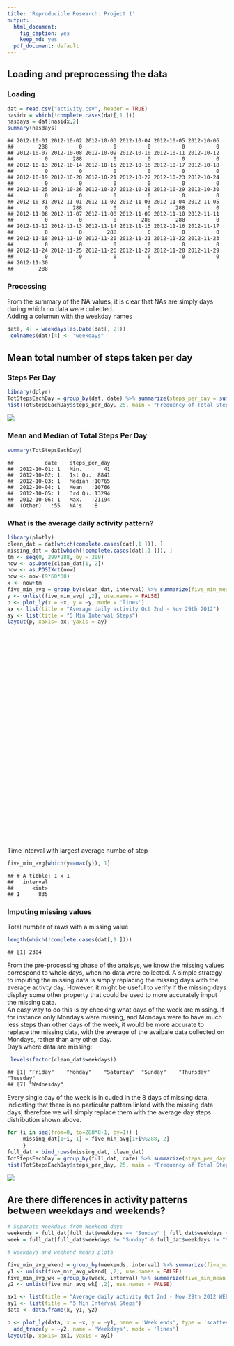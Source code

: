 ```yaml
---
title: 'Reproducible Research: Project 1'
output:
  html_document:
    fig_caption: yes
    keep_md: yes
  pdf_document: default
---
```




## Loading and preprocessing the data
### Loading

```r
dat = read.csv("activity.csv", header = TRUE)
nasidx = which(!complete.cases(dat[,1 ]))
nasdays = dat[nasidx,2]
summary(nasdays)
```

```
## 2012-10-01 2012-10-02 2012-10-03 2012-10-04 2012-10-05 2012-10-06 
##        288          0          0          0          0          0 
## 2012-10-07 2012-10-08 2012-10-09 2012-10-10 2012-10-11 2012-10-12 
##          0        288          0          0          0          0 
## 2012-10-13 2012-10-14 2012-10-15 2012-10-16 2012-10-17 2012-10-18 
##          0          0          0          0          0          0 
## 2012-10-19 2012-10-20 2012-10-21 2012-10-22 2012-10-23 2012-10-24 
##          0          0          0          0          0          0 
## 2012-10-25 2012-10-26 2012-10-27 2012-10-28 2012-10-29 2012-10-30 
##          0          0          0          0          0          0 
## 2012-10-31 2012-11-01 2012-11-02 2012-11-03 2012-11-04 2012-11-05 
##          0        288          0          0        288          0 
## 2012-11-06 2012-11-07 2012-11-08 2012-11-09 2012-11-10 2012-11-11 
##          0          0          0        288        288          0 
## 2012-11-12 2012-11-13 2012-11-14 2012-11-15 2012-11-16 2012-11-17 
##          0          0        288          0          0          0 
## 2012-11-18 2012-11-19 2012-11-20 2012-11-21 2012-11-22 2012-11-23 
##          0          0          0          0          0          0 
## 2012-11-24 2012-11-25 2012-11-26 2012-11-27 2012-11-28 2012-11-29 
##          0          0          0          0          0          0 
## 2012-11-30 
##        288
```
### Processing
From the summary of the NA values, it is clear that NAs are simply days during which no data were collected.  
Adding a columun with the weekday names

```r
dat[, 4] = weekdays(as.Date(dat[, 2]))
 colnames(dat)[4] <- "weekdays"
```
## Mean total number of steps taken per day
### Steps Per Day

```r
library(dplyr)
TotStepsEachDay = group_by(dat, date) %>% summarize(steps_per_day = sum(steps))
hist(TotStepsEachDay$steps_per_day, 25, main = "Frequency of Total Steps per Day, Bin Size 1000 steps", xlab = "Total Steps Per Day")
```

![](PA1_template_files/figure-html/unnamed-chunk-4-1.png)<!-- -->
  
### Mean and Median of Total Steps Per Day

```r
summary(TotStepsEachDay)
```

```
##          date    steps_per_day  
##  2012-10-01: 1   Min.   :   41  
##  2012-10-02: 1   1st Qu.: 8841  
##  2012-10-03: 1   Median :10765  
##  2012-10-04: 1   Mean   :10766  
##  2012-10-05: 1   3rd Qu.:13294  
##  2012-10-06: 1   Max.   :21194  
##  (Other)   :55   NA's   :8
```

### What is the average daily activity pattern?

```r
library(plotly)
clean_dat = dat[which(complete.cases(dat[,1 ])), ]
missing_dat = dat[which(!complete.cases(dat[,1 ])), ]
tm <- seq(0, 299*288, by = 300)
now <- as.Date(clean_dat[1, 2])
now <- as.POSIXct(now)
now <- now-(9*60*60)
x <- now+tm
five_min_avg = group_by(clean_dat, interval) %>% summarize(five_min_mean = mean(steps))
y <- unlist(five_min_avg[ ,2], use.names = FALSE)
p <- plot_ly(x = ~x, y = ~y, mode = 'lines')
ax <- list(title = "Average daily activity Oct 2nd - Nov 29th 2012")
ay <- list(title = "5 Min Interval Steps")
layout(p, xaxis= ax, yaxis = ay)
```

<!--html_preserve--><div id="6cba3d590f39" style="width:672px;height:480px;" class="plotly html-widget"></div>
<script type="application/json" data-for="6cba3d590f39">{"x":{"visdat":{"6cba3330d4ae":["function () ","plotlyVisDat"]},"cur_data":"6cba3330d4ae","attrs":{"6cba3330d4ae":{"x":{},"y":{},"mode":"lines","alpha":1,"sizes":[10,100]}},"layout":{"margin":{"b":40,"l":60,"t":25,"r":10},"xaxis":{"domain":[0,1],"title":"Average daily activity Oct 2nd - Nov 29th 2012"},"yaxis":{"domain":[0,1],"title":"5 Min Interval Steps"},"hovermode":"closest","showlegend":false},"source":"A","config":{"modeBarButtonsToAdd":[{"name":"Collaborate","icon":{"width":1000,"ascent":500,"descent":-50,"path":"M487 375c7-10 9-23 5-36l-79-259c-3-12-11-23-22-31-11-8-22-12-35-12l-263 0c-15 0-29 5-43 15-13 10-23 23-28 37-5 13-5 25-1 37 0 0 0 3 1 7 1 5 1 8 1 11 0 2 0 4-1 6 0 3-1 5-1 6 1 2 2 4 3 6 1 2 2 4 4 6 2 3 4 5 5 7 5 7 9 16 13 26 4 10 7 19 9 26 0 2 0 5 0 9-1 4-1 6 0 8 0 2 2 5 4 8 3 3 5 5 5 7 4 6 8 15 12 26 4 11 7 19 7 26 1 1 0 4 0 9-1 4-1 7 0 8 1 2 3 5 6 8 4 4 6 6 6 7 4 5 8 13 13 24 4 11 7 20 7 28 1 1 0 4 0 7-1 3-1 6-1 7 0 2 1 4 3 6 1 1 3 4 5 6 2 3 3 5 5 6 1 2 3 5 4 9 2 3 3 7 5 10 1 3 2 6 4 10 2 4 4 7 6 9 2 3 4 5 7 7 3 2 7 3 11 3 3 0 8 0 13-1l0-1c7 2 12 2 14 2l218 0c14 0 25-5 32-16 8-10 10-23 6-37l-79-259c-7-22-13-37-20-43-7-7-19-10-37-10l-248 0c-5 0-9-2-11-5-2-3-2-7 0-12 4-13 18-20 41-20l264 0c5 0 10 2 16 5 5 3 8 6 10 11l85 282c2 5 2 10 2 17 7-3 13-7 17-13z m-304 0c-1-3-1-5 0-7 1-1 3-2 6-2l174 0c2 0 4 1 7 2 2 2 4 4 5 7l6 18c0 3 0 5-1 7-1 1-3 2-6 2l-173 0c-3 0-5-1-8-2-2-2-4-4-4-7z m-24-73c-1-3-1-5 0-7 2-2 3-2 6-2l174 0c2 0 5 0 7 2 3 2 4 4 5 7l6 18c1 2 0 5-1 6-1 2-3 3-5 3l-174 0c-3 0-5-1-7-3-3-1-4-4-5-6z"},"click":"function(gd) { \n        // is this being viewed in RStudio?\n        if (location.search == '?viewer_pane=1') {\n          alert('To learn about plotly for collaboration, visit:\\n https://cpsievert.github.io/plotly_book/plot-ly-for-collaboration.html');\n        } else {\n          window.open('https://cpsievert.github.io/plotly_book/plot-ly-for-collaboration.html', '_blank');\n        }\n      }"}],"cloud":false},"data":[{"x":["2012-10-02 00:00:00","2012-10-02 00:05:00","2012-10-02 00:10:00","2012-10-02 00:15:00","2012-10-02 00:20:00","2012-10-02 00:25:00","2012-10-02 00:30:00","2012-10-02 00:35:00","2012-10-02 00:40:00","2012-10-02 00:45:00","2012-10-02 00:50:00","2012-10-02 00:55:00","2012-10-02 01:00:00","2012-10-02 01:05:00","2012-10-02 01:10:00","2012-10-02 01:15:00","2012-10-02 01:20:00","2012-10-02 01:25:00","2012-10-02 01:30:00","2012-10-02 01:35:00","2012-10-02 01:40:00","2012-10-02 01:45:00","2012-10-02 01:50:00","2012-10-02 01:55:00","2012-10-02 02:00:00","2012-10-02 02:05:00","2012-10-02 02:10:00","2012-10-02 02:15:00","2012-10-02 02:20:00","2012-10-02 02:25:00","2012-10-02 02:30:00","2012-10-02 02:35:00","2012-10-02 02:40:00","2012-10-02 02:45:00","2012-10-02 02:50:00","2012-10-02 02:55:00","2012-10-02 03:00:00","2012-10-02 03:05:00","2012-10-02 03:10:00","2012-10-02 03:15:00","2012-10-02 03:20:00","2012-10-02 03:25:00","2012-10-02 03:30:00","2012-10-02 03:35:00","2012-10-02 03:40:00","2012-10-02 03:45:00","2012-10-02 03:50:00","2012-10-02 03:55:00","2012-10-02 04:00:00","2012-10-02 04:05:00","2012-10-02 04:10:00","2012-10-02 04:15:00","2012-10-02 04:20:00","2012-10-02 04:25:00","2012-10-02 04:30:00","2012-10-02 04:35:00","2012-10-02 04:40:00","2012-10-02 04:45:00","2012-10-02 04:50:00","2012-10-02 04:55:00","2012-10-02 05:00:00","2012-10-02 05:05:00","2012-10-02 05:10:00","2012-10-02 05:15:00","2012-10-02 05:20:00","2012-10-02 05:25:00","2012-10-02 05:30:00","2012-10-02 05:35:00","2012-10-02 05:40:00","2012-10-02 05:45:00","2012-10-02 05:50:00","2012-10-02 05:55:00","2012-10-02 06:00:00","2012-10-02 06:05:00","2012-10-02 06:10:00","2012-10-02 06:15:00","2012-10-02 06:20:00","2012-10-02 06:25:00","2012-10-02 06:30:00","2012-10-02 06:35:00","2012-10-02 06:40:00","2012-10-02 06:45:00","2012-10-02 06:50:00","2012-10-02 06:55:00","2012-10-02 07:00:00","2012-10-02 07:05:00","2012-10-02 07:10:00","2012-10-02 07:15:00","2012-10-02 07:20:00","2012-10-02 07:25:00","2012-10-02 07:30:00","2012-10-02 07:35:00","2012-10-02 07:40:00","2012-10-02 07:45:00","2012-10-02 07:50:00","2012-10-02 07:55:00","2012-10-02 08:00:00","2012-10-02 08:05:00","2012-10-02 08:10:00","2012-10-02 08:15:00","2012-10-02 08:20:00","2012-10-02 08:25:00","2012-10-02 08:30:00","2012-10-02 08:35:00","2012-10-02 08:40:00","2012-10-02 08:45:00","2012-10-02 08:50:00","2012-10-02 08:55:00","2012-10-02 09:00:00","2012-10-02 09:05:00","2012-10-02 09:10:00","2012-10-02 09:15:00","2012-10-02 09:20:00","2012-10-02 09:25:00","2012-10-02 09:30:00","2012-10-02 09:35:00","2012-10-02 09:40:00","2012-10-02 09:45:00","2012-10-02 09:50:00","2012-10-02 09:55:00","2012-10-02 10:00:00","2012-10-02 10:05:00","2012-10-02 10:10:00","2012-10-02 10:15:00","2012-10-02 10:20:00","2012-10-02 10:25:00","2012-10-02 10:30:00","2012-10-02 10:35:00","2012-10-02 10:40:00","2012-10-02 10:45:00","2012-10-02 10:50:00","2012-10-02 10:55:00","2012-10-02 11:00:00","2012-10-02 11:05:00","2012-10-02 11:10:00","2012-10-02 11:15:00","2012-10-02 11:20:00","2012-10-02 11:25:00","2012-10-02 11:30:00","2012-10-02 11:35:00","2012-10-02 11:40:00","2012-10-02 11:45:00","2012-10-02 11:50:00","2012-10-02 11:55:00","2012-10-02 12:00:00","2012-10-02 12:05:00","2012-10-02 12:10:00","2012-10-02 12:15:00","2012-10-02 12:20:00","2012-10-02 12:25:00","2012-10-02 12:30:00","2012-10-02 12:35:00","2012-10-02 12:40:00","2012-10-02 12:45:00","2012-10-02 12:50:00","2012-10-02 12:55:00","2012-10-02 13:00:00","2012-10-02 13:05:00","2012-10-02 13:10:00","2012-10-02 13:15:00","2012-10-02 13:20:00","2012-10-02 13:25:00","2012-10-02 13:30:00","2012-10-02 13:35:00","2012-10-02 13:40:00","2012-10-02 13:45:00","2012-10-02 13:50:00","2012-10-02 13:55:00","2012-10-02 14:00:00","2012-10-02 14:05:00","2012-10-02 14:10:00","2012-10-02 14:15:00","2012-10-02 14:20:00","2012-10-02 14:25:00","2012-10-02 14:30:00","2012-10-02 14:35:00","2012-10-02 14:40:00","2012-10-02 14:45:00","2012-10-02 14:50:00","2012-10-02 14:55:00","2012-10-02 15:00:00","2012-10-02 15:05:00","2012-10-02 15:10:00","2012-10-02 15:15:00","2012-10-02 15:20:00","2012-10-02 15:25:00","2012-10-02 15:30:00","2012-10-02 15:35:00","2012-10-02 15:40:00","2012-10-02 15:45:00","2012-10-02 15:50:00","2012-10-02 15:55:00","2012-10-02 16:00:00","2012-10-02 16:05:00","2012-10-02 16:10:00","2012-10-02 16:15:00","2012-10-02 16:20:00","2012-10-02 16:25:00","2012-10-02 16:30:00","2012-10-02 16:35:00","2012-10-02 16:40:00","2012-10-02 16:45:00","2012-10-02 16:50:00","2012-10-02 16:55:00","2012-10-02 17:00:00","2012-10-02 17:05:00","2012-10-02 17:10:00","2012-10-02 17:15:00","2012-10-02 17:20:00","2012-10-02 17:25:00","2012-10-02 17:30:00","2012-10-02 17:35:00","2012-10-02 17:40:00","2012-10-02 17:45:00","2012-10-02 17:50:00","2012-10-02 17:55:00","2012-10-02 18:00:00","2012-10-02 18:05:00","2012-10-02 18:10:00","2012-10-02 18:15:00","2012-10-02 18:20:00","2012-10-02 18:25:00","2012-10-02 18:30:00","2012-10-02 18:35:00","2012-10-02 18:40:00","2012-10-02 18:45:00","2012-10-02 18:50:00","2012-10-02 18:55:00","2012-10-02 19:00:00","2012-10-02 19:05:00","2012-10-02 19:10:00","2012-10-02 19:15:00","2012-10-02 19:20:00","2012-10-02 19:25:00","2012-10-02 19:30:00","2012-10-02 19:35:00","2012-10-02 19:40:00","2012-10-02 19:45:00","2012-10-02 19:50:00","2012-10-02 19:55:00","2012-10-02 20:00:00","2012-10-02 20:05:00","2012-10-02 20:10:00","2012-10-02 20:15:00","2012-10-02 20:20:00","2012-10-02 20:25:00","2012-10-02 20:30:00","2012-10-02 20:35:00","2012-10-02 20:40:00","2012-10-02 20:45:00","2012-10-02 20:50:00","2012-10-02 20:55:00","2012-10-02 21:00:00","2012-10-02 21:05:00","2012-10-02 21:10:00","2012-10-02 21:15:00","2012-10-02 21:20:00","2012-10-02 21:25:00","2012-10-02 21:30:00","2012-10-02 21:35:00","2012-10-02 21:40:00","2012-10-02 21:45:00","2012-10-02 21:50:00","2012-10-02 21:55:00","2012-10-02 22:00:00","2012-10-02 22:05:00","2012-10-02 22:10:00","2012-10-02 22:15:00","2012-10-02 22:20:00","2012-10-02 22:25:00","2012-10-02 22:30:00","2012-10-02 22:35:00","2012-10-02 22:40:00","2012-10-02 22:45:00","2012-10-02 22:50:00","2012-10-02 22:55:00","2012-10-02 23:00:00","2012-10-02 23:05:00","2012-10-02 23:10:00","2012-10-02 23:15:00","2012-10-02 23:20:00","2012-10-02 23:25:00","2012-10-02 23:30:00","2012-10-02 23:35:00","2012-10-02 23:40:00","2012-10-02 23:45:00","2012-10-02 23:50:00","2012-10-02 23:55:00"],"y":[1.71698113207547,0.339622641509434,0.132075471698113,0.150943396226415,0.0754716981132075,2.09433962264151,0.528301886792453,0.867924528301887,0,1.47169811320755,0.30188679245283,0.132075471698113,0.320754716981132,0.679245283018868,0.150943396226415,0.339622641509434,0,1.11320754716981,1.83018867924528,0.169811320754717,0.169811320754717,0.377358490566038,0.264150943396226,0,0,0,1.13207547169811,0,0,0.132075471698113,0,0.226415094339623,0,0,1.54716981132075,0.943396226415094,0,0,0,0,0.207547169811321,0.622641509433962,1.62264150943396,0.584905660377358,0.490566037735849,0.0754716981132075,0,0,1.18867924528302,0.943396226415094,2.56603773584906,0,0.339622641509434,0.358490566037736,4.11320754716981,0.660377358490566,3.49056603773585,0.830188679245283,3.11320754716981,1.11320754716981,0,1.56603773584906,3,2.24528301886792,3.32075471698113,2.9622641509434,2.09433962264151,6.05660377358491,16.0188679245283,18.3396226415094,39.4528301886792,44.4905660377358,31.4905660377358,49.2641509433962,53.7735849056604,63.4528301886792,49.9622641509434,47.0754716981132,52.1509433962264,39.3396226415094,44.0188679245283,44.1698113207547,37.3584905660377,49.0377358490566,43.811320754717,44.377358490566,50.5094339622642,54.5094339622642,49.9245283018868,50.9811320754717,55.6792452830189,44.3207547169811,52.2641509433962,69.5471698113208,57.8490566037736,56.1509433962264,73.377358490566,68.2075471698113,129.433962264151,157.528301886792,171.150943396226,155.396226415094,177.301886792453,206.169811320755,195.924528301887,179.566037735849,183.396226415094,167.018867924528,143.452830188679,124.037735849057,109.11320754717,108.11320754717,103.716981132075,95.9622641509434,66.2075471698113,45.2264150943396,24.7924528301887,38.7547169811321,34.9811320754717,21.0566037735849,40.5660377358491,26.9811320754717,42.4150943396226,52.6603773584906,38.9245283018868,50.7924528301887,44.2830188679245,37.4150943396226,34.6981132075472,28.3396226415094,25.0943396226415,31.9433962264151,31.3584905660377,29.6792452830189,21.3207547169811,25.5471698113208,28.377358490566,26.4716981132075,33.4339622641509,49.9811320754717,42.0377358490566,44.6037735849057,46.0377358490566,59.188679245283,63.8679245283019,87.6981132075472,94.8490566037736,92.7735849056604,63.3962264150943,50.1698113207547,54.4716981132075,32.4150943396226,26.5283018867925,37.7358490566038,45.0566037735849,67.2830188679245,42.3396226415094,39.8867924528302,43.2641509433962,40.9811320754717,46.2452830188679,56.4339622641509,42.7547169811321,25.1320754716981,39.9622641509434,53.5471698113208,47.3207547169811,60.811320754717,55.7547169811321,51.9622641509434,43.5849056603774,48.6981132075472,35.4716981132075,37.5471698113208,41.8490566037736,27.5094339622642,17.1132075471698,26.0754716981132,43.622641509434,43.7735849056604,30.0188679245283,36.0754716981132,35.4905660377358,38.8490566037736,45.9622641509434,47.7547169811321,48.1320754716981,65.3207547169811,82.9056603773585,98.6603773584906,102.11320754717,83.9622641509434,62.1320754716981,64.1320754716981,74.5471698113208,63.1698113207547,56.9056603773585,59.7735849056604,43.8679245283019,38.5660377358491,44.6603773584906,45.4528301886792,46.2075471698113,43.6792452830189,46.622641509434,56.3018867924528,50.7169811320755,61.2264150943396,72.7169811320755,78.9433962264151,68.9433962264151,59.6603773584906,75.0943396226415,56.5094339622642,34.7735849056604,37.4528301886792,40.6792452830189,58.0188679245283,74.6981132075472,85.3207547169811,59.2641509433962,67.7735849056604,77.6981132075472,74.2452830188679,85.3396226415094,99.4528301886792,86.5849056603774,85.6037735849057,84.8679245283019,77.8301886792453,58.0377358490566,53.3584905660377,36.3207547169811,20.7169811320755,27.3962264150943,40.0188679245283,30.2075471698113,25.5471698113208,45.6603773584906,33.5283018867925,19.622641509434,19.0188679245283,19.3396226415094,33.3396226415094,26.811320754717,21.1698113207547,27.3018867924528,21.3396226415094,19.5471698113208,21.3207547169811,32.3018867924528,20.1509433962264,15.9433962264151,17.2264150943396,23.4528301886792,19.2452830188679,12.4528301886792,8.0188679245283,14.6603773584906,16.3018867924528,8.67924528301887,7.79245283018868,8.13207547169811,2.62264150943396,1.45283018867925,3.67924528301887,4.81132075471698,8.50943396226415,7.07547169811321,8.69811320754717,9.75471698113208,2.20754716981132,0.320754716981132,0.113207547169811,1.60377358490566,4.60377358490566,3.30188679245283,2.84905660377358,0,0.830188679245283,0.962264150943396,1.58490566037736,2.60377358490566,4.69811320754717,3.30188679245283,0.641509433962264,0.226415094339623,1.07547169811321],"mode":"lines","type":"scatter","line":{"fillcolor":"rgba(31,119,180,1)","color":"rgba(31,119,180,1)"},"xaxis":"x","yaxis":"y","frame":null}],"highlight":{"on":"plotly_click","persistent":false,"dynamic":false,"selectize":false,"opacityDim":0.2,"selected":{"opacity":1}},"base_url":"https://plot.ly"},"evals":["config.modeBarButtonsToAdd.0.click"],"jsHooks":{"render":[{"code":"function(el, x) { var ctConfig = crosstalk.var('plotlyCrosstalkOpts').set({\"on\":\"plotly_click\",\"persistent\":false,\"dynamic\":false,\"selectize\":false,\"opacityDim\":0.2,\"selected\":{\"opacity\":1}}); }","data":null}]}}</script><!--/html_preserve-->

Time interval  with largest average numbe of step

```r
five_min_avg[which(y==max(y)), 1]
```

```
## # A tibble: 1 x 1
##   interval
##      <int>
## 1      835
```
### Imputing missing values
Total number of raws with a missing value

```r
length(which(!complete.cases(dat[,1 ])))
```

```
## [1] 2304
```
From the pre-processing phase of the analsys, we know the missing values correspond to whole days, when no data were collected.
A simple strategy to imputing the missing data is simply replacing the missing days with the average activty day. 
However, it might be useful to verify if the missing days display some other property that could be used to more accurately imput the missing data.   
An easy way to do this is by checking what days of the week are missing. If for instance only Mondays were missing, and Mondays were to have much less steps than other days of the week, it would be more accurate to replace the missing data, with the average of the avaibale data collected on Mondays, rather than any other day.  
Days where data are missing:

```r
 levels(factor(clean_dat$weekdays))
```

```
## [1] "Friday"    "Monday"    "Saturday"  "Sunday"    "Thursday"  "Tuesday"  
## [7] "Wednesday"
```

Every single day of the week is inlcuded in the 8 days of missing data, indicating that there is no particular pattern linked with the missing data days, therefore we will simply replace them with the average day steps distribution shown above. 

```r
for (i in seq(from=0, to=288*8-1, by=1)) {
     missing_dat[1+i, 1] = five_min_avg[1+i%%288, 2]
     }
full_dat = bind_rows(missing_dat, clean_dat)
TotStepsEachDay = group_by(full_dat, date) %>% summarize(steps_per_day = sum(steps))
hist(TotStepsEachDay$steps_per_day, 25, main = "Frequency of Total Steps per Day, Bin Size 1000 steps - NA compensated", xlab = "Total Steps Per Day")
```

![](PA1_template_files/figure-html/unnamed-chunk-10-1.png)<!-- -->

## Are there differences in activity patterns between weekdays and weekends?

```r
# Separate Weekdays from Weekend days
weekends = full_dat[full_dat$weekdays == "Sunday" | full_dat$weekdays == "Saturday" , ]
week = full_dat[full_dat$weekdays != "Sunday" & full_dat$weekdays != "Saturday" , ]

# weekdays and weekend means plots

five_min_avg_wkend = group_by(weekends, interval) %>% summarize(five_min_mean = mean(steps))
y1 <- unlist(five_min_avg_wkend[ ,2], use.names = FALSE)
five_min_avg_wk = group_by(week, interval) %>% summarize(five_min_mean = mean(steps))
y2 <- unlist(five_min_avg_wk[ ,2], use.names = FALSE)

ax1 <- list(title = "Average daily activity Oct 2nd - Nov 29th 2012 WEEKENDS vs WEEKDAYS")
ay1 <- list(title = "5 Min Interval Steps")
data <- data.frame(x, y1, y2)

p <- plot_ly(data, x = ~x, y = ~y1, name = 'Week ends', type = 'scatter', mode = 'lines') %>%
  add_trace(y = ~y2, name = 'Weekdays', mode = 'lines')
layout(p, xaxis= ax1, yaxis = ay1)
```

<!--html_preserve--><div id="6cbac9db172" style="width:672px;height:480px;" class="plotly html-widget"></div>
<script type="application/json" data-for="6cbac9db172">{"x":{"visdat":{"6cba4238e05b":["function () ","plotlyVisDat"]},"cur_data":"6cba4238e05b","attrs":{"6cba4238e05b":{"x":{},"y":{},"name":"Week ends","mode":"lines","alpha":1,"sizes":[10,100],"type":"scatter"},"6cba4238e05b.1":{"x":{},"y":{},"name":"Weekdays","mode":"lines","alpha":1,"sizes":[10,100],"type":"scatter"}},"layout":{"margin":{"b":40,"l":60,"t":25,"r":10},"xaxis":{"domain":[0,1],"title":"Average daily activity Oct 2nd - Nov 29th 2012 WEEKENDS vs WEEKDAYS"},"yaxis":{"domain":[0,1],"title":"5 Min Interval Steps"},"hovermode":"closest","showlegend":true},"source":"A","config":{"modeBarButtonsToAdd":[{"name":"Collaborate","icon":{"width":1000,"ascent":500,"descent":-50,"path":"M487 375c7-10 9-23 5-36l-79-259c-3-12-11-23-22-31-11-8-22-12-35-12l-263 0c-15 0-29 5-43 15-13 10-23 23-28 37-5 13-5 25-1 37 0 0 0 3 1 7 1 5 1 8 1 11 0 2 0 4-1 6 0 3-1 5-1 6 1 2 2 4 3 6 1 2 2 4 4 6 2 3 4 5 5 7 5 7 9 16 13 26 4 10 7 19 9 26 0 2 0 5 0 9-1 4-1 6 0 8 0 2 2 5 4 8 3 3 5 5 5 7 4 6 8 15 12 26 4 11 7 19 7 26 1 1 0 4 0 9-1 4-1 7 0 8 1 2 3 5 6 8 4 4 6 6 6 7 4 5 8 13 13 24 4 11 7 20 7 28 1 1 0 4 0 7-1 3-1 6-1 7 0 2 1 4 3 6 1 1 3 4 5 6 2 3 3 5 5 6 1 2 3 5 4 9 2 3 3 7 5 10 1 3 2 6 4 10 2 4 4 7 6 9 2 3 4 5 7 7 3 2 7 3 11 3 3 0 8 0 13-1l0-1c7 2 12 2 14 2l218 0c14 0 25-5 32-16 8-10 10-23 6-37l-79-259c-7-22-13-37-20-43-7-7-19-10-37-10l-248 0c-5 0-9-2-11-5-2-3-2-7 0-12 4-13 18-20 41-20l264 0c5 0 10 2 16 5 5 3 8 6 10 11l85 282c2 5 2 10 2 17 7-3 13-7 17-13z m-304 0c-1-3-1-5 0-7 1-1 3-2 6-2l174 0c2 0 4 1 7 2 2 2 4 4 5 7l6 18c0 3 0 5-1 7-1 1-3 2-6 2l-173 0c-3 0-5-1-8-2-2-2-4-4-4-7z m-24-73c-1-3-1-5 0-7 2-2 3-2 6-2l174 0c2 0 5 0 7 2 3 2 4 4 5 7l6 18c1 2 0 5-1 6-1 2-3 3-5 3l-174 0c-3 0-5-1-7-3-3-1-4-4-5-6z"},"click":"function(gd) { \n        // is this being viewed in RStudio?\n        if (location.search == '?viewer_pane=1') {\n          alert('To learn about plotly for collaboration, visit:\\n https://cpsievert.github.io/plotly_book/plot-ly-for-collaboration.html');\n        } else {\n          window.open('https://cpsievert.github.io/plotly_book/plot-ly-for-collaboration.html', '_blank');\n        }\n      }"}],"cloud":false},"data":[{"x":["2012-10-02 00:00:00","2012-10-02 00:05:00","2012-10-02 00:10:00","2012-10-02 00:15:00","2012-10-02 00:20:00","2012-10-02 00:25:00","2012-10-02 00:30:00","2012-10-02 00:35:00","2012-10-02 00:40:00","2012-10-02 00:45:00","2012-10-02 00:50:00","2012-10-02 00:55:00","2012-10-02 01:00:00","2012-10-02 01:05:00","2012-10-02 01:10:00","2012-10-02 01:15:00","2012-10-02 01:20:00","2012-10-02 01:25:00","2012-10-02 01:30:00","2012-10-02 01:35:00","2012-10-02 01:40:00","2012-10-02 01:45:00","2012-10-02 01:50:00","2012-10-02 01:55:00","2012-10-02 02:00:00","2012-10-02 02:05:00","2012-10-02 02:10:00","2012-10-02 02:15:00","2012-10-02 02:20:00","2012-10-02 02:25:00","2012-10-02 02:30:00","2012-10-02 02:35:00","2012-10-02 02:40:00","2012-10-02 02:45:00","2012-10-02 02:50:00","2012-10-02 02:55:00","2012-10-02 03:00:00","2012-10-02 03:05:00","2012-10-02 03:10:00","2012-10-02 03:15:00","2012-10-02 03:20:00","2012-10-02 03:25:00","2012-10-02 03:30:00","2012-10-02 03:35:00","2012-10-02 03:40:00","2012-10-02 03:45:00","2012-10-02 03:50:00","2012-10-02 03:55:00","2012-10-02 04:00:00","2012-10-02 04:05:00","2012-10-02 04:10:00","2012-10-02 04:15:00","2012-10-02 04:20:00","2012-10-02 04:25:00","2012-10-02 04:30:00","2012-10-02 04:35:00","2012-10-02 04:40:00","2012-10-02 04:45:00","2012-10-02 04:50:00","2012-10-02 04:55:00","2012-10-02 05:00:00","2012-10-02 05:05:00","2012-10-02 05:10:00","2012-10-02 05:15:00","2012-10-02 05:20:00","2012-10-02 05:25:00","2012-10-02 05:30:00","2012-10-02 05:35:00","2012-10-02 05:40:00","2012-10-02 05:45:00","2012-10-02 05:50:00","2012-10-02 05:55:00","2012-10-02 06:00:00","2012-10-02 06:05:00","2012-10-02 06:10:00","2012-10-02 06:15:00","2012-10-02 06:20:00","2012-10-02 06:25:00","2012-10-02 06:30:00","2012-10-02 06:35:00","2012-10-02 06:40:00","2012-10-02 06:45:00","2012-10-02 06:50:00","2012-10-02 06:55:00","2012-10-02 07:00:00","2012-10-02 07:05:00","2012-10-02 07:10:00","2012-10-02 07:15:00","2012-10-02 07:20:00","2012-10-02 07:25:00","2012-10-02 07:30:00","2012-10-02 07:35:00","2012-10-02 07:40:00","2012-10-02 07:45:00","2012-10-02 07:50:00","2012-10-02 07:55:00","2012-10-02 08:00:00","2012-10-02 08:05:00","2012-10-02 08:10:00","2012-10-02 08:15:00","2012-10-02 08:20:00","2012-10-02 08:25:00","2012-10-02 08:30:00","2012-10-02 08:35:00","2012-10-02 08:40:00","2012-10-02 08:45:00","2012-10-02 08:50:00","2012-10-02 08:55:00","2012-10-02 09:00:00","2012-10-02 09:05:00","2012-10-02 09:10:00","2012-10-02 09:15:00","2012-10-02 09:20:00","2012-10-02 09:25:00","2012-10-02 09:30:00","2012-10-02 09:35:00","2012-10-02 09:40:00","2012-10-02 09:45:00","2012-10-02 09:50:00","2012-10-02 09:55:00","2012-10-02 10:00:00","2012-10-02 10:05:00","2012-10-02 10:10:00","2012-10-02 10:15:00","2012-10-02 10:20:00","2012-10-02 10:25:00","2012-10-02 10:30:00","2012-10-02 10:35:00","2012-10-02 10:40:00","2012-10-02 10:45:00","2012-10-02 10:50:00","2012-10-02 10:55:00","2012-10-02 11:00:00","2012-10-02 11:05:00","2012-10-02 11:10:00","2012-10-02 11:15:00","2012-10-02 11:20:00","2012-10-02 11:25:00","2012-10-02 11:30:00","2012-10-02 11:35:00","2012-10-02 11:40:00","2012-10-02 11:45:00","2012-10-02 11:50:00","2012-10-02 11:55:00","2012-10-02 12:00:00","2012-10-02 12:05:00","2012-10-02 12:10:00","2012-10-02 12:15:00","2012-10-02 12:20:00","2012-10-02 12:25:00","2012-10-02 12:30:00","2012-10-02 12:35:00","2012-10-02 12:40:00","2012-10-02 12:45:00","2012-10-02 12:50:00","2012-10-02 12:55:00","2012-10-02 13:00:00","2012-10-02 13:05:00","2012-10-02 13:10:00","2012-10-02 13:15:00","2012-10-02 13:20:00","2012-10-02 13:25:00","2012-10-02 13:30:00","2012-10-02 13:35:00","2012-10-02 13:40:00","2012-10-02 13:45:00","2012-10-02 13:50:00","2012-10-02 13:55:00","2012-10-02 14:00:00","2012-10-02 14:05:00","2012-10-02 14:10:00","2012-10-02 14:15:00","2012-10-02 14:20:00","2012-10-02 14:25:00","2012-10-02 14:30:00","2012-10-02 14:35:00","2012-10-02 14:40:00","2012-10-02 14:45:00","2012-10-02 14:50:00","2012-10-02 14:55:00","2012-10-02 15:00:00","2012-10-02 15:05:00","2012-10-02 15:10:00","2012-10-02 15:15:00","2012-10-02 15:20:00","2012-10-02 15:25:00","2012-10-02 15:30:00","2012-10-02 15:35:00","2012-10-02 15:40:00","2012-10-02 15:45:00","2012-10-02 15:50:00","2012-10-02 15:55:00","2012-10-02 16:00:00","2012-10-02 16:05:00","2012-10-02 16:10:00","2012-10-02 16:15:00","2012-10-02 16:20:00","2012-10-02 16:25:00","2012-10-02 16:30:00","2012-10-02 16:35:00","2012-10-02 16:40:00","2012-10-02 16:45:00","2012-10-02 16:50:00","2012-10-02 16:55:00","2012-10-02 17:00:00","2012-10-02 17:05:00","2012-10-02 17:10:00","2012-10-02 17:15:00","2012-10-02 17:20:00","2012-10-02 17:25:00","2012-10-02 17:30:00","2012-10-02 17:35:00","2012-10-02 17:40:00","2012-10-02 17:45:00","2012-10-02 17:50:00","2012-10-02 17:55:00","2012-10-02 18:00:00","2012-10-02 18:05:00","2012-10-02 18:10:00","2012-10-02 18:15:00","2012-10-02 18:20:00","2012-10-02 18:25:00","2012-10-02 18:30:00","2012-10-02 18:35:00","2012-10-02 18:40:00","2012-10-02 18:45:00","2012-10-02 18:50:00","2012-10-02 18:55:00","2012-10-02 19:00:00","2012-10-02 19:05:00","2012-10-02 19:10:00","2012-10-02 19:15:00","2012-10-02 19:20:00","2012-10-02 19:25:00","2012-10-02 19:30:00","2012-10-02 19:35:00","2012-10-02 19:40:00","2012-10-02 19:45:00","2012-10-02 19:50:00","2012-10-02 19:55:00","2012-10-02 20:00:00","2012-10-02 20:05:00","2012-10-02 20:10:00","2012-10-02 20:15:00","2012-10-02 20:20:00","2012-10-02 20:25:00","2012-10-02 20:30:00","2012-10-02 20:35:00","2012-10-02 20:40:00","2012-10-02 20:45:00","2012-10-02 20:50:00","2012-10-02 20:55:00","2012-10-02 21:00:00","2012-10-02 21:05:00","2012-10-02 21:10:00","2012-10-02 21:15:00","2012-10-02 21:20:00","2012-10-02 21:25:00","2012-10-02 21:30:00","2012-10-02 21:35:00","2012-10-02 21:40:00","2012-10-02 21:45:00","2012-10-02 21:50:00","2012-10-02 21:55:00","2012-10-02 22:00:00","2012-10-02 22:05:00","2012-10-02 22:10:00","2012-10-02 22:15:00","2012-10-02 22:20:00","2012-10-02 22:25:00","2012-10-02 22:30:00","2012-10-02 22:35:00","2012-10-02 22:40:00","2012-10-02 22:45:00","2012-10-02 22:50:00","2012-10-02 22:55:00","2012-10-02 23:00:00","2012-10-02 23:05:00","2012-10-02 23:10:00","2012-10-02 23:15:00","2012-10-02 23:20:00","2012-10-02 23:25:00","2012-10-02 23:30:00","2012-10-02 23:35:00","2012-10-02 23:40:00","2012-10-02 23:45:00","2012-10-02 23:50:00","2012-10-02 23:55:00"],"y":[0.214622641509434,0.0424528301886792,0.0165094339622642,0.0188679245283019,0.00943396226415094,3.51179245283019,0.0660377358490566,0.108490566037736,0,0.558962264150943,0.0377358490566038,0.454009433962264,0.0400943396226415,2.33490566037736,0.0188679245283019,0.0424528301886792,0,0.139150943396226,0.72877358490566,0.58372641509434,0.0212264150943396,0.734669811320755,0.0330188679245283,0,0,0,0.391509433962264,0,0,0.0165094339622642,0,0.0283018867924528,0,0,0.193396226415094,0.117924528301887,0,0,0,0,0.713443396226415,0.0778301886792453,2.70283018867925,0.76061320754717,0.686320754716981,0.00943396226415094,0,0,3.77358490566038,0.117924528301887,3.50825471698113,0,0.0424528301886792,1.23231132075472,6.20165094339623,1.89504716981132,2.68632075471698,0.66627358490566,5.26415094339623,2.20165094339623,0,0.195754716981132,0.375,2.40566037735849,0.790094339622642,3.68278301886792,0.261792452830189,0.757075471698113,3.68985849056604,3.41745283018868,8.80660377358491,11.373820754717,3.93632075471698,6.15801886792453,7.90919811320755,24.9316037735849,10.6827830188679,10.6344339622642,11.9563679245283,15.0424528301887,11.252358490566,14.0837264150943,10.1073113207547,17.0047169811321,24.7264150943396,26.2346698113208,18.126179245283,12.813679245283,12.8655660377358,28.122641509434,26.0224056603774,16.1025943396226,22.8455188679245,30.6308962264151,30.0436320754717,26.8313679245283,47.1096698113208,57.6509433962264,88.4292452830189,88.7535377358491,88.3938679245283,76.0495283018868,116.600235849057,138.083726415094,131.303066037736,162.445754716981,161.362028301887,138.689858490566,75.3691037735849,119.129716981132,151.764150943396,166.639150943396,104.214622641509,105.807783018868,87.8384433962264,71.5908018867924,17.2865566037736,32.8443396226415,23.310141509434,30.6945754716981,48.1332547169811,51.622641509434,51.8018867924528,66.2700471698113,63.0530660377358,94.7865566037736,75.6603773584906,74.4268867924528,66.1497641509434,35.1674528301887,33.6992924528302,56.3679245283019,58.5448113207547,42.5849056603774,48.4150943396226,51.6308962264151,40.1721698113208,34.1839622641509,35.3042452830189,49.372641509434,34.9422169811321,35.2629716981132,34.5672169811321,67.7735849056604,86.7959905660377,129.462264150943,126.356132075472,141.971698113208,104.674528301887,59.5837264150943,31.6839622641509,37.1143867924528,39.3160377358491,61.4044811320755,79.5695754716981,97.3478773584906,92.2299528301887,79.6733490566038,95.8455188679245,112.247641509434,76.0931603773585,88.9917452830189,73.6568396226415,30.2665094339623,81.3702830188679,91.1308962264151,108.477594339623,129.66391509434,80.5943396226415,86.8702830188679,75.8231132075472,58.9622641509434,57.9339622641509,56.6308962264151,70.9811320754717,64.063679245283,32.7641509433962,37.5719339622642,48.5778301886792,59.2216981132075,27.627358490566,38.9469339622642,51.061320754717,58.3561320754717,63.1202830188679,77.0318396226415,65.0165094339623,105.790094339623,61.3632075471698,106.520047169811,125.076650943396,122.370283018868,105.016509433962,117.391509433962,125.005896226415,139.208726415094,141.55070754717,144.846698113208,103.920990566038,85.6332547169811,97.5200471698113,83.3066037735849,98.4634433962264,75.3349056603774,111.452830188679,88.2252358490566,97.2146226415094,98.2158018867924,108.152122641509,97.4304245283019,104.930424528302,42.3325471698113,53.1992924528302,48.563679245283,35.5341981132075,37.0566037735849,80.1474056603774,90.064858490566,95.7122641509434,92.8525943396226,53.2830188679245,51.7841981132075,73.3997641509434,53.8431603773585,67.4174528301887,54.4316037735849,45.1981132075472,71.5754716981132,77.2959905660377,79.5412735849057,45.8172169811321,50.4823113207547,31.9150943396226,21.1521226415094,22.6120283018868,23.252358490566,30.6509433962264,45.1308962264151,49.5825471698113,51.0660377358491,37.1403301886792,56.877358490566,54.5424528301887,87.4174528301887,77.7264150943396,64.6462264150943,76.6002358490566,61.2299528301887,49.3183962264151,44.4150943396226,50.1002358490566,28.1438679245283,28.8054245283019,12.5283018867925,9.24410377358491,20.0931603773585,7.30660377358491,7.93985849056604,19.8950471698113,15.7252358490566,13.0224056603774,8.34905660377358,7.76650943396226,0.327830188679245,1.24410377358491,1.58490566037736,0.601415094339623,1.06367924528302,0.884433962264151,2.6497641509434,1.21933962264151,0.275943396226415,1.10259433962264,0.0141509433962264,0.762971698113208,11.8879716981132,2.6002358490566,0.356132075471698,0,0.10377358490566,0.120283018867925,0.76061320754717,1.38797169811321,11.5872641509434,6.2877358490566,1.70518867924528,0.0283018867924528,0.134433962264151],"name":"Week ends","mode":"lines","type":"scatter","line":{"fillcolor":"rgba(31,119,180,1)","color":"rgba(31,119,180,1)"},"xaxis":"x","yaxis":"y","frame":null},{"x":["2012-10-02 00:00:00","2012-10-02 00:05:00","2012-10-02 00:10:00","2012-10-02 00:15:00","2012-10-02 00:20:00","2012-10-02 00:25:00","2012-10-02 00:30:00","2012-10-02 00:35:00","2012-10-02 00:40:00","2012-10-02 00:45:00","2012-10-02 00:50:00","2012-10-02 00:55:00","2012-10-02 01:00:00","2012-10-02 01:05:00","2012-10-02 01:10:00","2012-10-02 01:15:00","2012-10-02 01:20:00","2012-10-02 01:25:00","2012-10-02 01:30:00","2012-10-02 01:35:00","2012-10-02 01:40:00","2012-10-02 01:45:00","2012-10-02 01:50:00","2012-10-02 01:55:00","2012-10-02 02:00:00","2012-10-02 02:05:00","2012-10-02 02:10:00","2012-10-02 02:15:00","2012-10-02 02:20:00","2012-10-02 02:25:00","2012-10-02 02:30:00","2012-10-02 02:35:00","2012-10-02 02:40:00","2012-10-02 02:45:00","2012-10-02 02:50:00","2012-10-02 02:55:00","2012-10-02 03:00:00","2012-10-02 03:05:00","2012-10-02 03:10:00","2012-10-02 03:15:00","2012-10-02 03:20:00","2012-10-02 03:25:00","2012-10-02 03:30:00","2012-10-02 03:35:00","2012-10-02 03:40:00","2012-10-02 03:45:00","2012-10-02 03:50:00","2012-10-02 03:55:00","2012-10-02 04:00:00","2012-10-02 04:05:00","2012-10-02 04:10:00","2012-10-02 04:15:00","2012-10-02 04:20:00","2012-10-02 04:25:00","2012-10-02 04:30:00","2012-10-02 04:35:00","2012-10-02 04:40:00","2012-10-02 04:45:00","2012-10-02 04:50:00","2012-10-02 04:55:00","2012-10-02 05:00:00","2012-10-02 05:05:00","2012-10-02 05:10:00","2012-10-02 05:15:00","2012-10-02 05:20:00","2012-10-02 05:25:00","2012-10-02 05:30:00","2012-10-02 05:35:00","2012-10-02 05:40:00","2012-10-02 05:45:00","2012-10-02 05:50:00","2012-10-02 05:55:00","2012-10-02 06:00:00","2012-10-02 06:05:00","2012-10-02 06:10:00","2012-10-02 06:15:00","2012-10-02 06:20:00","2012-10-02 06:25:00","2012-10-02 06:30:00","2012-10-02 06:35:00","2012-10-02 06:40:00","2012-10-02 06:45:00","2012-10-02 06:50:00","2012-10-02 06:55:00","2012-10-02 07:00:00","2012-10-02 07:05:00","2012-10-02 07:10:00","2012-10-02 07:15:00","2012-10-02 07:20:00","2012-10-02 07:25:00","2012-10-02 07:30:00","2012-10-02 07:35:00","2012-10-02 07:40:00","2012-10-02 07:45:00","2012-10-02 07:50:00","2012-10-02 07:55:00","2012-10-02 08:00:00","2012-10-02 08:05:00","2012-10-02 08:10:00","2012-10-02 08:15:00","2012-10-02 08:20:00","2012-10-02 08:25:00","2012-10-02 08:30:00","2012-10-02 08:35:00","2012-10-02 08:40:00","2012-10-02 08:45:00","2012-10-02 08:50:00","2012-10-02 08:55:00","2012-10-02 09:00:00","2012-10-02 09:05:00","2012-10-02 09:10:00","2012-10-02 09:15:00","2012-10-02 09:20:00","2012-10-02 09:25:00","2012-10-02 09:30:00","2012-10-02 09:35:00","2012-10-02 09:40:00","2012-10-02 09:45:00","2012-10-02 09:50:00","2012-10-02 09:55:00","2012-10-02 10:00:00","2012-10-02 10:05:00","2012-10-02 10:10:00","2012-10-02 10:15:00","2012-10-02 10:20:00","2012-10-02 10:25:00","2012-10-02 10:30:00","2012-10-02 10:35:00","2012-10-02 10:40:00","2012-10-02 10:45:00","2012-10-02 10:50:00","2012-10-02 10:55:00","2012-10-02 11:00:00","2012-10-02 11:05:00","2012-10-02 11:10:00","2012-10-02 11:15:00","2012-10-02 11:20:00","2012-10-02 11:25:00","2012-10-02 11:30:00","2012-10-02 11:35:00","2012-10-02 11:40:00","2012-10-02 11:45:00","2012-10-02 11:50:00","2012-10-02 11:55:00","2012-10-02 12:00:00","2012-10-02 12:05:00","2012-10-02 12:10:00","2012-10-02 12:15:00","2012-10-02 12:20:00","2012-10-02 12:25:00","2012-10-02 12:30:00","2012-10-02 12:35:00","2012-10-02 12:40:00","2012-10-02 12:45:00","2012-10-02 12:50:00","2012-10-02 12:55:00","2012-10-02 13:00:00","2012-10-02 13:05:00","2012-10-02 13:10:00","2012-10-02 13:15:00","2012-10-02 13:20:00","2012-10-02 13:25:00","2012-10-02 13:30:00","2012-10-02 13:35:00","2012-10-02 13:40:00","2012-10-02 13:45:00","2012-10-02 13:50:00","2012-10-02 13:55:00","2012-10-02 14:00:00","2012-10-02 14:05:00","2012-10-02 14:10:00","2012-10-02 14:15:00","2012-10-02 14:20:00","2012-10-02 14:25:00","2012-10-02 14:30:00","2012-10-02 14:35:00","2012-10-02 14:40:00","2012-10-02 14:45:00","2012-10-02 14:50:00","2012-10-02 14:55:00","2012-10-02 15:00:00","2012-10-02 15:05:00","2012-10-02 15:10:00","2012-10-02 15:15:00","2012-10-02 15:20:00","2012-10-02 15:25:00","2012-10-02 15:30:00","2012-10-02 15:35:00","2012-10-02 15:40:00","2012-10-02 15:45:00","2012-10-02 15:50:00","2012-10-02 15:55:00","2012-10-02 16:00:00","2012-10-02 16:05:00","2012-10-02 16:10:00","2012-10-02 16:15:00","2012-10-02 16:20:00","2012-10-02 16:25:00","2012-10-02 16:30:00","2012-10-02 16:35:00","2012-10-02 16:40:00","2012-10-02 16:45:00","2012-10-02 16:50:00","2012-10-02 16:55:00","2012-10-02 17:00:00","2012-10-02 17:05:00","2012-10-02 17:10:00","2012-10-02 17:15:00","2012-10-02 17:20:00","2012-10-02 17:25:00","2012-10-02 17:30:00","2012-10-02 17:35:00","2012-10-02 17:40:00","2012-10-02 17:45:00","2012-10-02 17:50:00","2012-10-02 17:55:00","2012-10-02 18:00:00","2012-10-02 18:05:00","2012-10-02 18:10:00","2012-10-02 18:15:00","2012-10-02 18:20:00","2012-10-02 18:25:00","2012-10-02 18:30:00","2012-10-02 18:35:00","2012-10-02 18:40:00","2012-10-02 18:45:00","2012-10-02 18:50:00","2012-10-02 18:55:00","2012-10-02 19:00:00","2012-10-02 19:05:00","2012-10-02 19:10:00","2012-10-02 19:15:00","2012-10-02 19:20:00","2012-10-02 19:25:00","2012-10-02 19:30:00","2012-10-02 19:35:00","2012-10-02 19:40:00","2012-10-02 19:45:00","2012-10-02 19:50:00","2012-10-02 19:55:00","2012-10-02 20:00:00","2012-10-02 20:05:00","2012-10-02 20:10:00","2012-10-02 20:15:00","2012-10-02 20:20:00","2012-10-02 20:25:00","2012-10-02 20:30:00","2012-10-02 20:35:00","2012-10-02 20:40:00","2012-10-02 20:45:00","2012-10-02 20:50:00","2012-10-02 20:55:00","2012-10-02 21:00:00","2012-10-02 21:05:00","2012-10-02 21:10:00","2012-10-02 21:15:00","2012-10-02 21:20:00","2012-10-02 21:25:00","2012-10-02 21:30:00","2012-10-02 21:35:00","2012-10-02 21:40:00","2012-10-02 21:45:00","2012-10-02 21:50:00","2012-10-02 21:55:00","2012-10-02 22:00:00","2012-10-02 22:05:00","2012-10-02 22:10:00","2012-10-02 22:15:00","2012-10-02 22:20:00","2012-10-02 22:25:00","2012-10-02 22:30:00","2012-10-02 22:35:00","2012-10-02 22:40:00","2012-10-02 22:45:00","2012-10-02 22:50:00","2012-10-02 22:55:00","2012-10-02 23:00:00","2012-10-02 23:05:00","2012-10-02 23:10:00","2012-10-02 23:15:00","2012-10-02 23:20:00","2012-10-02 23:25:00","2012-10-02 23:30:00","2012-10-02 23:35:00","2012-10-02 23:40:00","2012-10-02 23:45:00","2012-10-02 23:50:00","2012-10-02 23:55:00"],"y":[2.25115303983228,0.445283018867925,0.173165618448637,0.1979035639413,0.0989517819706499,1.59035639412998,0.692662473794549,1.13794549266247,0,1.79622641509434,0.3958071278826,0.0176100628930818,0.420545073375262,0.0905660377358491,0.1979035639413,0.445283018867925,0,1.45953878406709,2.22180293501048,0.0226415094339623,0.222641509433962,0.250314465408805,0.346331236897275,0,0,0,1.39538784067086,0,0,0.173165618448637,0,0.29685534591195,0,0,2.02851153039832,1.23689727463312,0,0,0,0,0.0276729559748428,0.816352201257862,1.23857442348008,0.522431865828092,0.420964360587002,0.0989517819706499,0,0,0.269601677148847,1.23689727463312,2.23102725366876,0,0.445283018867925,0.0477987421383648,3.3706498951782,0.221383647798742,3.77651991614256,0.888469601677149,2.34842767295597,0.726205450733753,0,2.05324947589099,3.93333333333333,2.18825995807128,4.22054507337526,2.70607966457023,2.74591194968553,7.94088050314465,20.4025157232704,23.6452830188679,50.3492662473795,56.2654088050314,41.2876310272537,64.5907756813417,70.0809224318658,77.1492662473795,63.9283018867925,60.032285115304,66.4423480083857,47.9786163522013,55.6691823899371,54.8670859538784,47.0477987421384,60.4272536687631,50.5970649895178,50.8280922431866,62.0234800838574,69.3345911949686,63.1010482180293,59.1085953878407,66.2238993710692,54.3538784067086,62.7241090146751,83.3840670859539,67.735429769392,66.5756813417191,82.7169811320755,71.9610062893082,144.013417190776,181.981551362683,200.575681341719,183.608385744235,198.884696016771,230.37819706499,218.901048218029,185.653249475891,191.230607966457,177.091404612159,167.660377358491,125.782809224319,93.948427672956,87.3039832285115,103.540041928721,92.4616352201258,58.5165618448637,35.8524109014675,27.461215932914,40.8561844863732,39.1308176100629,17.6297693920335,37.8754716981132,18.2197064989518,39.0775681341719,47.8213836477987,30.3454926624738,35.1501048218029,33.1266247379455,24.2553459119497,23.5153039832285,25.9119496855346,22.0348008385744,23.2591194968553,21.6922431865828,25.0905660377359,11.6872117400419,16.2729559748428,24.1836477987421,23.7295597484277,32.7689727463312,50.1974842767296,44.5605870020964,47.9249475890985,50.116142557652,56.1362683438155,55.7157232704403,72.8486373165618,83.6465408805031,75.2809224318658,48.7194968553459,46.822641509434,62.5740041928721,30.7442348008386,21.9815513626834,29.3203354297694,32.7853249475891,56.5932914046122,24.6008385744235,25.7404612159329,24.5685534591195,15.641928721174,35.6327044025157,44.8578616352201,31.7672955974843,23.306498951782,25.2394129979036,40.1840670859539,25.5761006289308,36.3303983228512,46.9228511530398,39.5505241090147,32.1224318658281,45.0486373165618,27.4851153039832,30.7618448637317,31.4909853249476,14.5123689727463,11.548427672956,21.9878406708595,41.8607966457023,38.2809224318658,30.8691823899371,35.0545073375262,29.9542976939203,31.9132075471698,39.8616352201258,37.3450733752621,42.1287211740042,50.9316561844864,90.5651991614256,95.8658280922432,93.948427672956,70.3060796645702,46.8842767295598,45.1953878406709,56.6062893081761,36.1337526205451,26.80964360587,29.5253668763103,22.5157232704403,21.8310272536688,25.8658280922432,31.9937106918239,27.6276729559748,32.4238993710692,23.5719077568134,44.9513626834382,34.1844863731656,48.0746331236897,60.1178197064989,72.3702306079665,56.1480083857442,65.8213836477987,82.8792452830189,59.3345911949686,34.5031446540881,37.5937106918239,26.6461215932914,46.6247379454927,67.2264150943396,82.6427672955975,61.3907756813417,73.4587002096436,79.2264150943396,81.4993710691824,91.7119496855346,115.460377358491,101.300209643606,90.5916142557652,87.5601677148847,77.2218029350105,62.3828092243187,54.3811320754717,37.8872117400419,20.5622641509434,29.0972746331237,45.9802935010482,30.0498951781971,18.5840670859539,44.2658280922432,27.2926624737946,13.3941299790356,5.558071278826,6.8230607966457,14.1119496855346,8.70817610062893,5.71153039832285,9.77358490566038,7.15639412997904,8.96184486373166,13.1094339622642,25.9735849056604,17.3090146750524,11.3702306079665,18.8968553459119,28.504821802935,18.9438155136268,14.2825995807128,8.04696016771488,12.7991614255765,16.5069182389937,7.13501048218029,7.59454926624738,8.26205450733753,3.43857442348008,1.52704402515723,4.42389937106918,6.30817610062893,11.1568134171908,9.27672955974843,10.8486373165618,12.7895178197065,2.89433962264151,0.0427672955974843,0.148427672955975,1.90272536687631,2.01383647798742,3.55136268343816,3.73542976939203,0,1.08846960167715,1.26163522012579,1.87798742138365,3.03605870020964,2.24863731656184,2.24025157232704,0.263312368972746,0.29685534591195,1.41006289308176],"name":"Weekdays","mode":"lines","type":"scatter","line":{"fillcolor":"rgba(255,127,14,1)","color":"rgba(255,127,14,1)"},"xaxis":"x","yaxis":"y","frame":null}],"highlight":{"on":"plotly_click","persistent":false,"dynamic":false,"selectize":false,"opacityDim":0.2,"selected":{"opacity":1}},"base_url":"https://plot.ly"},"evals":["config.modeBarButtonsToAdd.0.click"],"jsHooks":{"render":[{"code":"function(el, x) { var ctConfig = crosstalk.var('plotlyCrosstalkOpts').set({\"on\":\"plotly_click\",\"persistent\":false,\"dynamic\":false,\"selectize\":false,\"opacityDim\":0.2,\"selected\":{\"opacity\":1}}); }","data":null}]}}</script><!--/html_preserve-->
